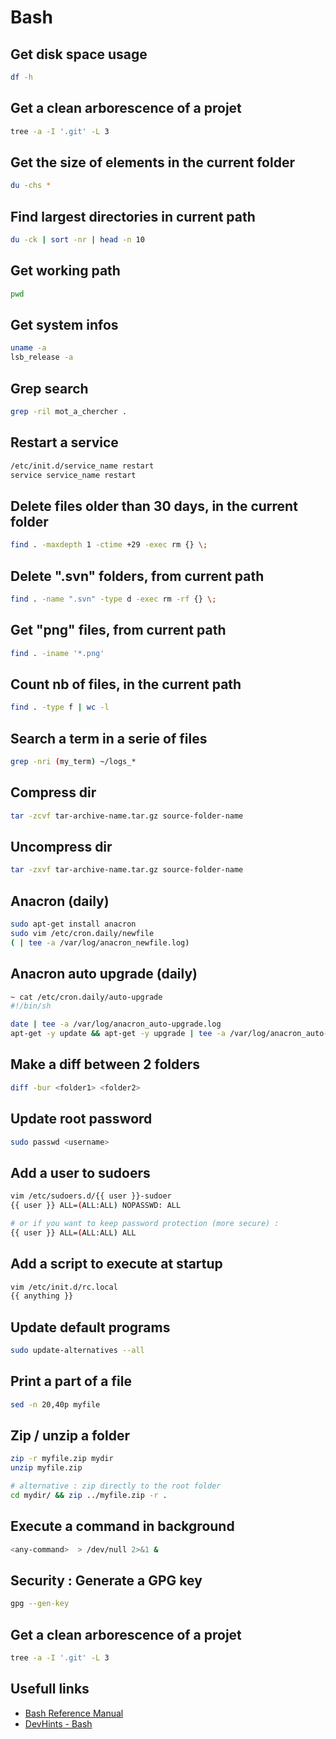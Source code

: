 # Bash

## Get disk space usage

```bash
df -h
```

## Get a clean arborescence of a projet

```bash
tree -a -I '.git' -L 3
```

## Get the size of elements in the current folder

```bash
du -chs *
```

## Find largest directories in current path

```bash
du -ck | sort -nr | head -n 10
```

## Get working path

```bash
pwd
```

## Get system infos

```bash
uname -a
lsb_release -a
```

## Grep search

```bash
grep -ril mot_a_chercher .
```

## Restart a service

```bash
/etc/init.d/service_name restart
service service_name restart
```

## Delete files older than 30 days, in the current folder

```bash
find . -maxdepth 1 -ctime +29 -exec rm {} \;
```

## Delete ".svn" folders, from current path

```bash
find . -name ".svn" -type d -exec rm -rf {} \;
```

## Get "png" files, from current path

```bash
find . -iname '*.png'
```

## Count nb of files, in the current path

```bash
find . -type f | wc -l
```

## Search a term in a serie of files

```bash
grep -nri (my_term) ~/logs_*
```

## Compress dir

```bash
tar -zcvf tar-archive-name.tar.gz source-folder-name
```

## Uncompress dir

```bash
tar -zxvf tar-archive-name.tar.gz source-folder-name
```

## Anacron (daily)

```bash
sudo apt-get install anacron
sudo vim /etc/cron.daily/newfile
( | tee -a /var/log/anacron_newfile.log)
```

## Anacron auto upgrade (daily)

```bash
~ cat /etc/cron.daily/auto-upgrade 
#!/bin/sh

date | tee -a /var/log/anacron_auto-upgrade.log
apt-get -y update && apt-get -y upgrade | tee -a /var/log/anacron_auto-upgrade.log
```

## Make a diff between 2 folders

```bash
diff -bur <folder1> <folder2>
```

## Update root password

```bash
sudo passwd <username>
```

## Add a user to sudoers

```bash
vim /etc/sudoers.d/{{ user }}-sudoer
{{ user }} ALL=(ALL:ALL) NOPASSWD: ALL

# or if you want to keep password protection (more secure) :
{{ user }} ALL=(ALL:ALL) ALL
```

## Add a script to execute at startup

```bash
vim /etc/init.d/rc.local
{{ anything }}
```

## Update default programs

```bash
sudo update-alternatives --all
```

## Print a part of a file

```bash
sed -n 20,40p myfile
```

## Zip / unzip a folder

```bash
zip -r myfile.zip mydir
unzip myfile.zip

# alternative : zip directly to the root folder
cd mydir/ && zip ../myfile.zip -r .
```

## Execute a command in background

```bash
<any-command>  > /dev/null 2>&1 &
```

## Security : Generate a GPG key

```bash
gpg --gen-key
```

## Get a clean arborescence of a projet

```bash
tree -a -I '.git' -L 3
```

## Usefull links
* [Bash Reference Manual](https://www.gnu.org/savannah-checkouts/gnu/bash/manual/bash.html)
* [DevHints - Bash](https://devhints.io/bash)
